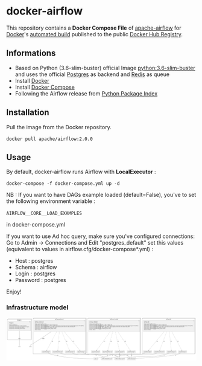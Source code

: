 # docker-airflow

This repository contains a **Docker Compose File** of [apache-airflow](https://github.com/apache/incubator-airflow) for [Docker](https://www.docker.com/)'s [automated build](https://hub.docker.com/r/apache/airflow) published to the public [Docker Hub Registry](https://registry.hub.docker.com/).

## Informations

* Based on Python (3.6-slim-buster) official Image [python:3.6-slim-buster](https://hub.docker.com/_/python/) and uses the official [Postgres](https://hub.docker.com/_/postgres/) as backend and [Redis](https://hub.docker.com/_/redis/) as queue
* Install [Docker](https://www.docker.com/)
* Install [Docker Compose](https://docs.docker.com/compose/install/)
* Following the Airflow release from [Python Package Index](https://pypi.python.org/pypi/apache-airflow)

## Installation

Pull the image from the Docker repository.

    docker pull apache/airflow:2.0.0

## Usage

By default, docker-airflow runs Airflow with **LocalExecutor** :

    docker-compose -f docker-compose.yml up -d

NB : If you want to have DAGs example loaded (default=False), you've to set the following environment variable :

`AIRFLOW__CORE__LOAD_EXAMPLES`

in docker-compose.yml

If you want to use Ad hoc query, make sure you've configured connections:
Go to Admin -> Connections and Edit "postgres_default" set this values (equivalent to values in airflow.cfg/docker-compose*.yml) :
- Host : postgres
- Schema : airflow
- Login : postgres
- Password : postgres

Enjoy!


### Infrastructure model

![Infrastructure model](.infragenie/infrastructure_model.png)